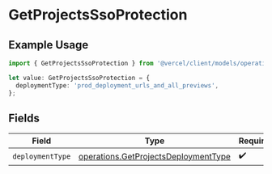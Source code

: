 # GetProjectsSsoProtection

## Example Usage

```typescript
import { GetProjectsSsoProtection } from '@vercel/client/models/operations';

let value: GetProjectsSsoProtection = {
  deploymentType: 'prod_deployment_urls_and_all_previews',
};
```

## Fields

| Field            | Type                                                                                         | Required           | Description |
| ---------------- | -------------------------------------------------------------------------------------------- | ------------------ | ----------- |
| `deploymentType` | [operations.GetProjectsDeploymentType](../../models/operations/getprojectsdeploymenttype.md) | :heavy_check_mark: | N/A         |
